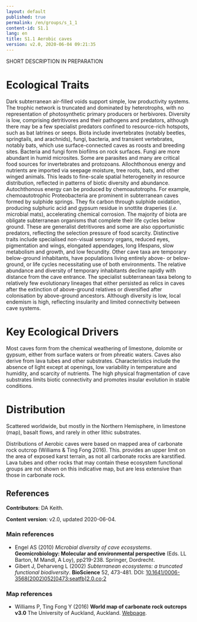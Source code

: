 ```yaml
---
layout: default
published: true
permalink: /en/groups/s_1_1
content-id: S1.1
lang: en
title: S1.1 Aerobic caves
version: v2.0, 2020-06-04 09:21:35
---
```


SHORT DESCRIPTION IN PREPARATION

# Ecological Traits
 
Dark subterranean air-filled voids support simple, low productivity systems. The trophic network is truncated and dominated by heterotrophs, with no representation of photosynthetic primary producers or herbivores. Diversity is low, comprising detritivores and their pathogens and predators, although there may be a few specialist predators confined to resource-rich hotspots, such as bat latrines or seeps. Biota include invertebrates (notably beetles, springtails, and arachnids), fungi, bacteria, and transient vertebrates, notably bats, which use surface-connected caves as roosts and breeding sites. Bacteria and fungi form biofilms on rock surfaces. Fungi are more abundant in humid microsites. Some are parasites and many are critical food sources for invertebrates and protozoans. Allochthonous energy and nutrients are imported via seepage moisture, tree roots, bats, and other winged animals. This leads to fine-scale spatial heterogeneity in resource distribution, reflected in patterns of biotic diversity and abundance. Autochthonous energy can be produced by chemoautotrophs. For example, chemoautotrophic Proteobacteria are prominent in subterranean caves formed by sulphide springs. They fix carbon through sulphide oxidation, producing sulphuric acid and gypsum residue in snottite draperies (<i>i.e.</i> microbial mats), accelerating chemical corrosion. The majority of biota are obligate subterranean organisms that complete their life cycles below ground. These are generalist detritivores and some are also opportunistic predators, reflecting the selection pressure of food scarcity. Distinctive traits include specialised non-visual sensory organs, reduced eyes, pigmentation and wings, elongated appendages, long lifespans, slow metabolism and growth, and low fecundity. Other cave taxa are temporary below-ground inhabitants, have populations living entirely above- or below-ground, or life cycles necessitating use of both environments. The relative abundance and diversity of temporary inhabitants decline rapidly with distance from the cave entrance. The specialist subterranean taxa belong to relatively few evolutionary lineages that either persisted as relics in caves after the extinction of above-ground relatives or diversified after colonisation by above-ground ancestors. Although diversity is low, local endemism is high, reflecting insularity and limited connectivity between cave systems.
 
# Key Ecological Drivers
 
Most caves form from the chemical weathering of limestone, dolomite or gypsum, either from surface waters or from phreatic waters. Caves also derive from lava tubes and other substrates. Characteristics include the absence of light except at openings, low variability in temperature and humidity, and scarcity of nutrients. The high physical fragmentation of cave substrates limits biotic connectivity and promotes insular evolution in stable conditions.
 
# Distribution
 
Scattered worldwide, but mostly in the Northern Hemisphere, in limestone (map), basalt flows, and rarely in other lithic substrates.

Distributions of Aerobic caves were based on mapped area of carbonate rock outcrop (Williams & Ting Fong 2016). This. provides an upper limit on the area of exposed karst terrain, as not all carbonate rocks are karstified. Lava tubes and other rocks that may contain these ecosystem functional groups are not shown on this indicative map, but are less extensive than those in carbonate rock.

## References

**Contributors**: DA Keith.

**Content version**: v2.0, updated 2020-06-04.

### Main references
* Engel AS  (2010) *Microbial diversity of cave ecosystems*. **Geomicrobiology: Molecular and environmental perspective** (Eds. LL Barton, M Mandl, A Loy), pp219-238. Springer, Dordrecht.
* Gibert J, Deharveng L  (2002) *Subterranean ecosystems: a truncated functional biodiversity*. **BioScience** 52, 473-481. DOI: [10.1641/0006-3568(2002)052[0473:seatfb]2.0.co;2](http://doi.org/10.1641/0006-3568(2002)052[0473:seatfb]2.0.co;2)

### Map references
* Williams P, Ting Fong Y  (2016) **World map of carbonate rock outcrops v3.0** The University of Auckland, Auckland. [Webpage](https://www.fos.auckland.ac.nz/our_research/karst/).


